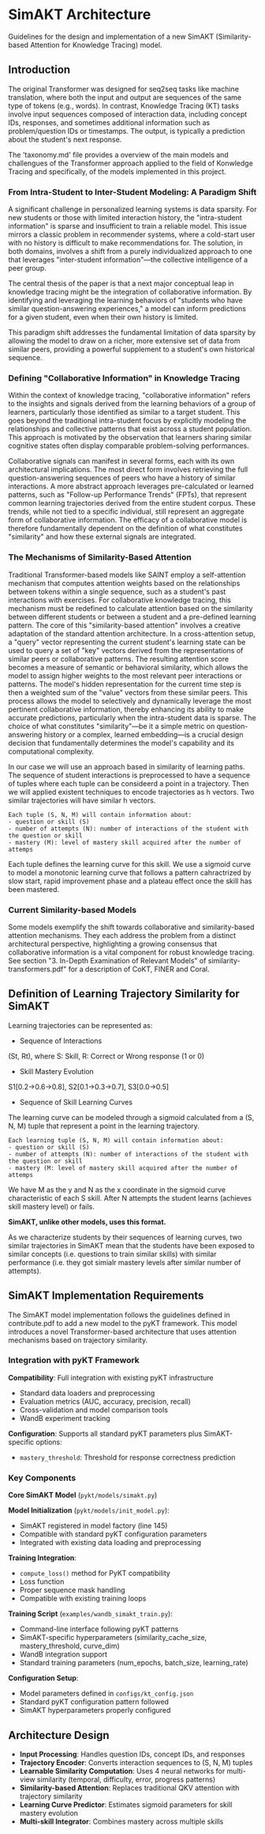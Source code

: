 # SimAKT Architecture

Guidelines for the design and implementation of a new SimAKT (Similarity-based Attention for Knowledge Tracing) model. 

## Introduction

The original Transformer was designed for seq2seq tasks like machine translation, where both the input and output are sequences of the same type of tokens (e.g., words). In contrast, Knowledge Tracing (KT) tasks involve input sequences composed of interaction data, including concept IDs, responses, and sometimes additional information such as problem/question IDs or timestamps. The output, is typically a prediction about the student's next response. 

The 'taxonomy.md' file provides a overview of the main models and challengues of the Transformer approach applied to the field of Konwledge Tracing and specifically, of the models implemented in this project. 


### From Intra-Student to Inter-Student Modeling: A Paradigm Shift 
 
A significant challenge in personalized learning systems is data sparsity. For new students or 
those with limited interaction history, the "intra-student information" is sparse and insufficient 
to train a reliable model. This issue mirrors a classic problem in recommender systems, 
where a cold-start user with no history is difficult to make recommendations for. The solution, 
in both domains, involves a shift from a purely individualized approach to one that leverages 
"inter-student information"—the collective intelligence of a peer group.

The central thesis of the paper is that a next major conceptual leap in knowledge tracing might be 
the integration of collaborative information. By identifying and leveraging the learning 
behaviors of "students who have similar question-answering experiences," a model can inform 
predictions for a given student, even when their own history is limited.

This paradigm shift addresses the fundamental limitation of data sparsity by allowing the model to draw on a 
richer, more extensive set of data from similar peers, providing a powerful supplement to a 
student's own historical sequence. 
 

### Defining "Collaborative Information" in Knowledge Tracing 
 
Within the context of knowledge tracing, "collaborative information" refers to the insights and 
signals derived from the learning behaviors of a group of learners, particularly those identified 
as similar to a target student. This goes beyond the traditional intra-student focus by 
explicitly modeling the relationships and collective patterns that exist across a student 
population. This approach is motivated by the observation that learners sharing similar 
cognitive states often display comparable problem-solving performances. 

Collaborative signals can manifest in several forms, each with its own architectural 
implications. The most direct form involves retrieving the full question-answering sequences 
of peers who have a history of similar interactions. A more abstract approach leverages 
pre-calculated or learned patterns, such as "Follow-up Performance Trends" (FPTs), that 
represent common learning trajectories derived from the entire student corpus. These 
trends, while not tied to a specific individual, still represent an aggregate form of collaborative 
information. The efficacy of a collaborative model is therefore fundamentally dependent on 
the definition of what constitutes "similarity" and how these external signals are integrated. 


### The Mechanisms of Similarity-Based Attention 
 
Traditional Transformer-based models like SAINT employ a self-attention mechanism that 
computes attention weights based on the relationships between tokens within a single 
sequence, such as a student's past interactions with exercises. For collaborative knowledge 
tracing, this mechanism must be redefined to calculate attention based on the similarity 
between different students or between a student and a pre-defined learning pattern. 
The core of this "similarity-based attention" involves a creative adaptation of the standard 
attention architecture. In a cross-attention setup, a "query" vector representing the current 
student's learning state can be used to query a set of "key" vectors derived from the 
representations of similar peers or collaborative patterns. The resulting attention score 
becomes a measure of semantic or behavioral similarity, which allows the model to assign 
higher weights to the most relevant peer interactions or patterns. The model's hidden 
representation for the current time step is then a weighted sum of the "value" vectors from 
these similar peers. This process allows the model to selectively and dynamically leverage the 
most pertinent collaborative information, thereby enhancing its ability to make accurate 
predictions, particularly when the intra-student data is sparse. The choice of what 
constitutes "similarity"—be it a simple metric on question-answering history or a complex, 
learned embedding—is a crucial design decision that fundamentally determines the model's 
capability and its computational complexity. 

In our case we will use an approach based in similarity of learning paths. The sequence of student interactions is preprocessed to have a sequence of tuples where each tuple can be consideerd a point in a trajectory. Then we will applied existent techniques to encode trajectories as h vectors. Two similar trajectories will have similar h vectors. 

    Each tuple (S, N, M) will contain information about: 
    - question or skill (S)
    - number of attempts (N): number of interactions of the student with the question or skill
    - mastery (M): level of mastery skill acquired after the number of attemps

Each tuple defines the learning curve for this skill. We use a sigmoid curve to model a monotonic learning curve that follows a pattern cahractrized by slow start, rapid improvement phase and a plateau effect once the skill has been mastered. 

 
### Current Similarity-based Models  
 
Some models exemplify the shift towards collaborative and similarity-based attention 
mechanisms. They each address the problem from a distinct architectural perspective, 
highlighting a growing consensus that collaborative information is a vital component for 
robust knowledge tracing. See section "3. In-Depth Examination of Relevant Models" of similarity-transformers.pdf" for a description of CoKT, FINER and Coral. 

## Definition of Learning Trajectory Similarity for SimAKT

Learning trajectories can be represented as: 

  - Sequence of Interactions 
  
  (St, Rt), where S: Skill, R: Correct or Wrong response (1 or 0)

  - Skill Mastery Evolution

  S1[0.2→0.6→0.8], S2[0.1→0.3→0.7], S3[0.0→0.5]

- Sequence of Skill Learning Curves

The learning curve can be modeled through a sigmoid calculated from a (S, N, M) tuple that represent a point in the learning trajectory. 

    Each learning tuple (S, N, M) will contain information about: 
    - question or skill (S)
    - number of attempts (N): number of interactions of the student with the question or skill
    - mastery (M: level of mastery skill acquired after the number of attemps

We have M as the y and N as the x coordinate in the sigmoid curve characteristic of each S skill. After N attempts the student learns (achieves skill mastery level) or fails. 

**SimAKT, unlike other models, uses this format.**

As we characterize students by their sequences of learning curves, two similar trajectories in SimAKT mean that the students have been exposed to similar concepts (i.e. questions to train similar skills) with similar performance (i.e. they got simialr mastery levels after similar number of attempts).  



## SimAKT Implementation Requirements


The SimAKT  model implementation follows the guidelines defined in contribute.pdf to add a new model to the pyKT framework. This model introduces a novel Transformer-based architecture that uses attention mechanisms based on trajectory similarity. 

### Integration with pyKT Framework

**Compatibility**: Full integration with existing pyKT infrastructure
- Standard data loaders and preprocessing
- Evaluation metrics (AUC, accuracy, precision, recall)
- Cross-validation and model comparison tools
- WandB experiment tracking

**Configuration**: Supports all standard pyKT parameters plus SimAKT-specific options:
- `mastery_threshold`: Threshold for response correctness prediction


### Key Components

**Core SimAKT Model** (`pykt/models/simakt.py`)

**Model Initialization** (`pykt/models/init_model.py`):
- SimAKT registered in model factory (line 145)
- Compatible with standard pyKT configuration parameters
- Integrated with existing data loading and preprocessing

**Training Integration**:
- `compute_loss()` method for PyKT compatibility
- Loss function 
- Proper sequence mask handling
- Compatible with existing training loops

**Training Script** (`examples/wandb_simakt_train.py`):
- Command-line interface following pyKT patterns
- SimAKT-specific hyperparameters (similarity_cache_size, mastery_threshold, curve_dim)
- WandB integration support
- Standard training parameters (num_epochs, batch_size, learning_rate)

**Configuration Setup**:
- Model parameters defined in `configs/kt_config.json` 
- Standard pyKT configuration pattern followed
- SimAKT hyperparameters properly configured


## Architecture Design 

- **Input Processing**: Handles question IDs, concept IDs, and responses
- **Trajectory Encoder**: Converts interaction sequences to (S, N, M) tuples
- **Learnable Similarity Computation**: Uses 4 neural networks for multi-view similarity (temporal, difficulty, error, progress patterns)
- **Similarity-based Attention**: Replaces traditional QKV attention with trajectory similarity
- **Learning Curve Predictor**: Estimates sigmoid parameters for skill mastery evolution
- **Multi-skill Integrator**: Combines mastery across multiple skills




